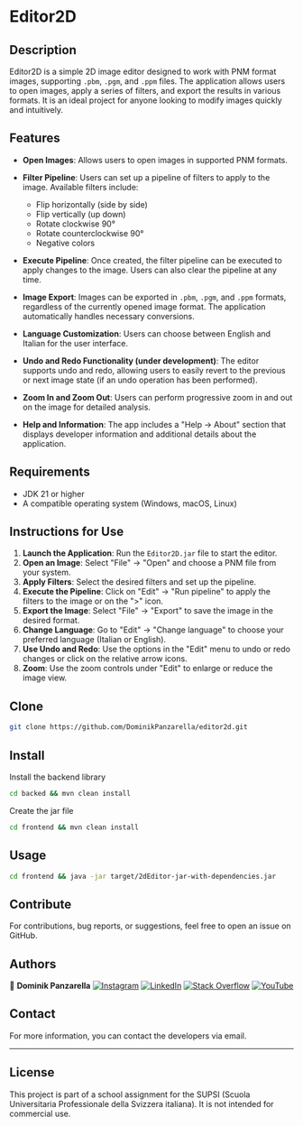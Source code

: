 # Editor2D

## Description
Editor2D is a simple 2D image editor designed to work with PNM format images, supporting `.pbm`, `.pgm`, and `.ppm` files. The application allows users to open images, apply a series of filters, and export the results in various formats. It is an ideal project for anyone looking to modify images quickly and intuitively.

## Features

- **Open Images**: Allows users to open images in supported PNM formats.
  
- **Filter Pipeline**: Users can set up a pipeline of filters to apply to the image. Available filters include:
  - Flip horizontally (side by side)
  - Flip vertically (up down)
  - Rotate clockwise 90°
  - Rotate counterclockwise 90°
  - Negative colors

- **Execute Pipeline**: Once created, the filter pipeline can be executed to apply changes to the image. Users can also clear the pipeline at any time.

- **Image Export**: Images can be exported in `.pbm`, `.pgm`, and `.ppm` formats, regardless of the currently opened image format. The application automatically handles necessary conversions.

- **Language Customization**: Users can choose between English and Italian for the user interface.

- **Undo and Redo Functionality (under development)**: The editor supports undo and redo, allowing users to easily revert to the previous or next image state (if an undo operation has been performed).

- **Zoom In and Zoom Out**: Users can perform progressive zoom in and out on the image for detailed analysis.

- **Help and Information**: The app includes a "Help -> About" section that displays developer information and additional details about the application.

## Requirements

- JDK 21 or higher
- A compatible operating system (Windows, macOS, Linux)

## Instructions for Use

1. **Launch the Application**: Run the `Editor2D.jar` file to start the editor.
2. **Open an Image**: Select "File" -> "Open" and choose a PNM file from your system.
3. **Apply Filters**: Select the desired filters and set up the pipeline.
4. **Execute the Pipeline**: Click on "Edit" -> "Run pipeline" to apply the filters to the image or on the ">" icon.
5. **Export the Image**: Select "File" -> "Export" to save the image in the desired format.
6. **Change Language**: Go to "Edit" -> "Change language" to choose your preferred language (Italian or English).
7. **Use Undo and Redo**: Use the options in the "Edit" menu to undo or redo changes or click on the relative arrow icons.
8. **Zoom**: Use the zoom controls under "Edit" to enlarge or reduce the image view.

## Clone

```sh
git clone https://github.com/DominikPanzarella/editor2d.git
```

## Install

Install the backend library

```sh
cd backed && mvn clean install
```

Create the jar file

```sh
cd frontend && mvn clean install
```

## Usage

```sh
cd frontend && java -jar target/2dEditor-jar-with-dependencies.jar
```

## Contribute

For contributions, bug reports, or suggestions, feel free to open an issue on GitHub.

## Authors

👤 **Dominik Panzarella**
[![Instagram](https://img.shields.io/badge/Instagram-%23E4405F.svg?logo=Instagram&logoColor=white)](https://www.instagram.com/__dom_/) [![LinkedIn](https://img.shields.io/badge/LinkedIn-%230077B5.svg?logo=linkedin&logoColor=white)](https://www.linkedin.com/in/dominik-panzarella-a8412817a) [![Stack Overflow](https://img.shields.io/badge/-Stackoverflow-FE7A16?logo=stack-overflow&logoColor=white)](https://stackoverflow.com/users/21978407/dominik-panzarella) [![YouTube](https://img.shields.io/badge/YouTube-%23FF0000.svg?logo=YouTube&logoColor=white)](https://www.youtube.com/channel/UC128UoG-qfNOf6TCjarx5Mw) 

## Contact

For more information, you can contact the developers via email.

---

## License
This project is part of a school assignment for the SUPSI (Scuola Universitaria Professionale della Svizzera italiana). It is not intended for commercial use.
